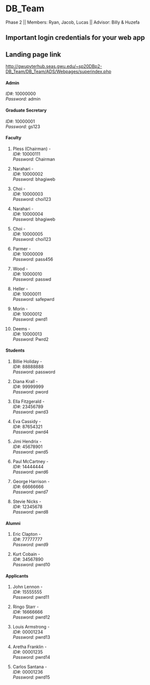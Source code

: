 # DB_Team
Phase 2 || Members: Ryan, Jacob, Lucas || Advisor: Billy &amp; Huzefa
 
## Important login credentials for your web app

## Landing page link
http://gwupyterhub.seas.gwu.edu/~sp20DBp2-DB_Team/DB_Team/ADS/Webpages/superindex.php
 
#### Admin

*ID#:* 10000000 <br>
*Password:* admin <br>

#### Graduate Secretary

*ID#:* 10000001 <br>
*Password:* gs123 <br>

#### Faculty

1. Pless (Chairman) - <br>
*ID#:* 10000111 <br>
*Password:* Chairman <br>

2. Narahari - <br>
*ID#:* 10000002 <br>
*Password:* bhagiweb <br>

3. Choi - <br>
*ID#:* 10000003 <br>
*Password:* choi123 <br>

4. Narahari - <br>
*ID#:* 10000004 <br>
*Password:* bhagiweb <br>

5. Choi - <br>
*ID#:* 10000005 <br>
*Password:* choi123 <br>

6. Parmer - <br>
*ID#:* 10000009 <br>
*Password:* pass456 <br>

7. Wood - <br>
*ID#:* 10000010 <br>
*Password:* passwd <br>

8. Heller - <br>
*ID#:* 10000011 <br>
*Password:* safepwrd <br>

9. Morin - <br>
*ID#:* 10000012 <br>
*Password:* pwrd1 <br>

10. Deems - <br>
*ID#:* 10000013 <br>
*Password:* Pwrd2 <br>

#### Students

1. Billie Holiday - <br>
*ID#:* 88888888 <br>
*Password:* password <br>

2. Diana Krall - <br>
*ID#:* 99999999 <br>
*Password:* pword <br>

3. Ella Fitzgerald - <br>
*ID#:* 23456789 <br>
*Password:* pwrd3 <br>

4. Eva Cassidy - <br>
*ID#:* 87654321 <br>
*Password:* pwrd4 <br>

5. Jimi Hendrix - <br>
*ID#:* 45678901 <br>
*Password:* pwrd5 <br>

6. Paul McCartney - <br>
*ID#:* 14444444 <br>
*Password:* pwrd6 <br>

7. George Harrison - <br>
*ID#:* 66666666 <br>
*Password:* pwrd7 <br>

8. Stevie Nicks - <br>
*ID#:* 12345678 <br>
*Password:* pwrd8 <br>

#### Alumni

1. Eric Clapton - <br>
*ID#:* 77777777 <br>
*Password:* pwrd9 <br>

2. Kurt Cobain - <br>
*ID#:* 34567890 <br>
*Password:* pwrd10 <br>

#### Applicants

1. John Lennon - <br>
*ID#:* 15555555 <br>
*Password:* pwrd11 <br>

2. Ringo Starr - <br>
*ID#:* 16666666 <br>
*Password:* pwrd12 <br>

3. Louis Armstrong - <br>
*ID#:* 00001234 <br>
*Password:* pwrd13 <br>

4. Aretha Franklin - <br>
*ID#:* 00001235 <br>
*Password:* pwrd14 <br>

5. Carlos Santana - <br>
*ID#:* 00001236 <br>
*Password:* pwrd15 <br>

